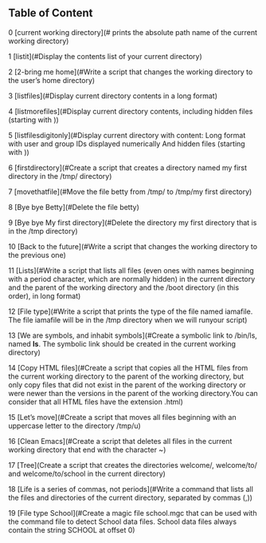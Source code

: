 ## Table of Content
0 [current working directory](# prints the absolute path name of the current working directory) 

1 [listit](#Display the contents list of your current directory)

2 [2-bring me home](#Write a script that changes the working directory to the user’s home directory)

3 [listfiles](#Display current directory contents in a long format)

4 [listmorefiles](#Display current directory contents, including hidden files (starting with ))

5 [listfilesdigitonly](#Display current directory with content:
		      Long format
		      with user and group IDs displayed numerically
		      And hidden files (starting with ))

6 [firstdirectory](#Create a script that creates a directory named my first directory in the /tmp/ directory)

7 [movethatfile](#Move the file betty from /tmp/ to /tmp/my first directory)

8 [Bye bye Betty](#Delete the file betty)

9 [Bye bye My first directory](#Delete the directory my first directory that is in the /tmp directory)

10 [Back to the future](#Write a script that changes the working directory to the previous one)

11 [Lists](#Write a script that lists all files (even ones with names beginning with a period character, which are normally hidden) in the current directory and the parent of the working directory and the /boot directory (in this order), in long format)

12 [File type](#Write a script that prints the type of the file named iamafile. The file iamafile will be in the /tmp directory when we will runyour script)

13 [We are symbols, and inhabit symbols](#Create a symbolic link to /bin/ls, named __ls__. The symbolic link should be created in the current working directory)

14 [Copy HTML files](#Create a script that copies all the HTML files from the current working directory to the parent of the working directory, but only copy files that did not exist in the parent of the working directory or were newer than the versions in the parent of the working directory.You can consider that all HTML files have the extension .html)

15 [Let’s move](#Create a script that moves all files beginning with an uppercase letter to the directory /tmp/u)

16 [Clean Emacs](#Create a script that deletes all files in the current working directory that end with the character ~)

17 [Tree](Create a script that creates the directories welcome/, welcome/to/ and welcome/to/school in the current directory)

18 [Life is a series of commas, not periods](#Write a command that lists all the files and directories of the current directory, separated by commas (,))

19 [File type School](#Create a magic file school.mgc that can be used with the command file to detect School data files. School data files always contain the string SCHOOL at offset 0)
